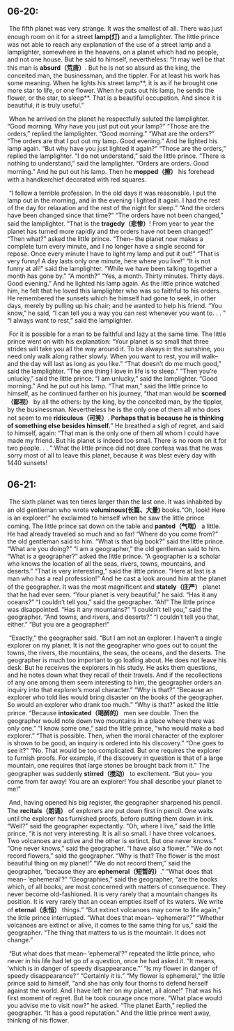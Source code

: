 ## 06-20:

​	The fifth planet was very strange. It was the smallest of all. There was just enough room on it for a street **lamp(灯)** and a lamplighter. The little prince was not able to reach any explanation of the use of a street lamp and a lamplighter, somewhere in the heavens, on a planet which had no people, and not one house. But he said to himself, nevertheless: “It may well be that this man is **absurd（荒唐）**. But he is not so absurd as the king, the conceited man, the businessman, and the tippler. For at least his work has some meaning. When he lights his street lamp**, it is as if he brought one more star to life, or one flower. When he puts out his lamp, he sends the flower, or the star, to sleep**. That is a beautiful occupation. And since it is beautiful, it is truly useful.”

​	When he arrived on the planet he respectfully saluted the lamplighter. “Good morning. Why have you just put out your lamp?” “Those are the orders,” replied the lamplighter. “Good morning.” “What are the orders?” “The orders are that I put out my lamp. Good evening.” And he lighted his lamp again. “But why have you just lighted it again?” “Those are the orders,” replied the lamplighter. “I do not understand,” said the little prince. “There is nothing to understand,” said the lamplighter. “Orders are orders. Good morning.” And he put out his lamp. Then he **mopped（擦）** his forehead with a handkerchief decorated with red squares.

​	“I follow a terrible profession. In the old days it was reasonable. I put the lamp out in the morning, and in the evening I lighted it again. I had the rest of the day for relaxation and the rest of the night for sleep.” “And the orders have been changed since that time?” “The orders have not been changed,” said the lamplighter. “That is the **tragedy（悲惨）**! From year to year the planet has turned more rapidly and the orders have not been changed!” “Then what?” asked the little prince. “Then– the planet now makes a complete turn every minute, and I no longer have a single second for repose. Once every minute I have to light my lamp and put it out!” “That is very funny! A day lasts only one minute, here where you live!” “It is not funny at all!” said the lamplighter. “While we have been talking together a month has gone by.” “A month?” “Yes, a month. Thirty minutes. Thirty days. Good evening.” And he lighted his lamp again. As the little prince watched him, he felt that he loved this lamplighter who was so faithful to his orders. He remembered the sunsets which he himself had gone to seek, in other days, merely by pulling up his chair; and he wanted to help his friend. “You know,” he said, “I can tell you a way you can rest whenever you want to. . . ” “I always want to rest,” said the lamplighter.

​	For it is possible for a man to be faithful and lazy at the same time. The little prince went on with his explanation: “Your planet is so small that three strides will take you all the way around it. To be always in the sunshine, you need only walk along rather slowly. When you want to rest, you will walk– and the day will last as long as you like.” “That doesn’t do me much good,” said the lamplighter. “The one thing I love in life is to sleep.” “Then you’re unlucky,” said the little prince. “I am unlucky,” said the lamplighter. “Good morning.” And he put out his lamp. “That man,” said the little prince to himself, as he continued farther on his journey, “that man would be **scorned（鄙视）** by all the others: by the king, by the conceited man, by the tippler, by the businessman. Nevertheless he is the only one of them all who does not seem to me **ridiculous（可笑）**. **Perhaps that is because he is thinking of something else besides himself.**” He breathed a sigh of regret, and said to himself, again: “That man is the only one of them all whom I could have made my friend. But his planet is indeed too small. There is no room on it for two people. . . ” What the little prince did not dare confess was that he was sorry most of all to leave this planet, because it was blest every day with 1440 sunsets!



## 06-21:

​	The sixth planet was ten times larger than the last one. It was inhabited by an old gentleman who wrote **voluminous(长篇、大量)** books.“Oh, look! Here is an explorer!” he exclaimed to himself when he saw the little prince coming. The little prince sat down on the table and **panted（气喘）** a little. He had already traveled so much and so far! “Where do you come from?” the old gentleman said to him. “What is that big book?” said the little prince. “What are you doing?” “I am a geographer,” the old gentleman said to him. “What is a geographer?” asked the little prince. “A geographer is a scholar who knows the location of all the seas, rivers, towns, mountains, and deserts.” “That is very interesting,” said the little prince. “Here at last is a man who has a real profession!” And he cast a look around him at the planet of the geographer. It was the most magnificent and **stately（庄严）** planet that he had ever seen. “Your planet is very beautiful,” he said. “Has it any oceans?” “I couldn’t tell you,” said the geographer. “Ah!” The little prince was disappointed. “Has it any mountains?” “I couldn’t tell you,” said the geographer. “And towns, and rivers, and deserts?” “I couldn’t tell you that, either.” “But you are a geographer!”

​	“Exactly,” the geographer said. “But I am not an explorer. I haven’t a single explorer on my planet. It is not the geographer who goes out to count the towns, the rivers, the mountains, the seas, the oceans, and the deserts. The geographer is much too important to go loafing about. He does not leave his desk. But he receives the explorers in his study. He asks them questions, and he notes down what they recall of their travels. And if the recollections of any one among them seem interesting to him, the geographer orders an inquiry into that explorer’s moral character.” “Why is that?” “Because an explorer who told lies would bring disaster on the books of the geographer. So would an explorer who drank too much.” “Why is that?” asked the little prince. “Because **intoxicated（喝醉的）** men see double. Then the geographer would note down two mountains in a place where there was only one.” “I know some one,” said the little prince, “who would make a bad explorer.” “That is possible. Then, when the moral character of the explorer is shown to be good, an inquiry is ordered into his discovery.” “One goes to see it?” “No. That would be too complicated. But one requires the explorer to furnish proofs. For example, if the discovery in question is that of a large mountain, one requires that large stones be brought back from it.” The geographer was suddenly **stirred（搅动）** to excitement. “But you– you come from far away! You are an explorer! You shall describe your planet to me!”

​	And, having opened his big register, the geographer sharpened his pencil. The **recitals（朗诵）** of explorers are put down first in pencil. One waits until the explorer has furnished proofs, before putting them down in ink. “Well?” said the geographer expectantly. “Oh, where I live,” said the little prince, “it is not very interesting. It is all so small. I have three volcanoes. Two volcanoes are active and the other is extinct. But one never knows.” “One never knows,” said the geographer. “I have also a flower.” “We do not record flowers,” said the geographer. “Why is that? The flower is the most beautiful thing on my planet!” “We do not record them,” said the geographer, “because they are **ephemeral（短暂的）**.” “What does that mean– ‘ephemeral’?” “Geographies,” said the geographer, “are the books which, of all books, are most concerned with matters of consequence. They never become old-fashioned. It is very rarely that a mountain changes its position. It is very rarely that an ocean empties itself of its waters. We write of **eternal（永恒）** things.” “But extinct volcanoes may come to life again,” the little prince interrupted. “What does that mean– ‘ephemeral’?” “Whether volcanoes are extinct or alive, it comes to the same thing for us,” said the geographer. “The thing that matters to us is the mountain. It does not change.”

​	“But what does that mean– ’ephemeral’?” repeated the little prince, who never in his life had let go of a question, once he had asked it. “It means, ‘which is in danger of speedy disappearance.”’ “Is my flower in danger of speedy disappearance?” “Certainly it is.” “My flower is ephemeral,” the little prince said to himself, “and she has only four thorns to defend herself against the world. And I have left her on my planet, all alone!” That was his first moment of regret. But he took courage once more. “What place would you advise me to visit now?” he asked. “The planet Earth,” replied the geographer. “It has a good reputation.” And the little prince went away, thinking of his flower.
